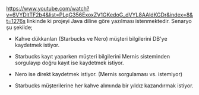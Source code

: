 https://www.youtube.com/watch?v=6VYDltTF2b4&list=PLqG356ExoxZV1GKedoG_dVYL8AAldKGDr&index=8&t=1276s linkinde ki projeyi Java diline göre yazılması istenmektedir.
Senaryo şu şekilde;

* Kahve dükkanları (Starbucks ve Nero) müşteri bilgilerini DB'ye kaydetmek istiyor.

* Starbucks kayıt yaparken müşteri bilgilerini Mernis sisteminden sorgulayıp doğru kayıt ise kaydetmek istiyor.

* Nero ise direkt kaydetmek istiyor. (Mernis sorgulaması vs. istemiyor)

* Starbucks müşterilerine her kahve alımında bir yıldız kazandırmak istiyor. 
